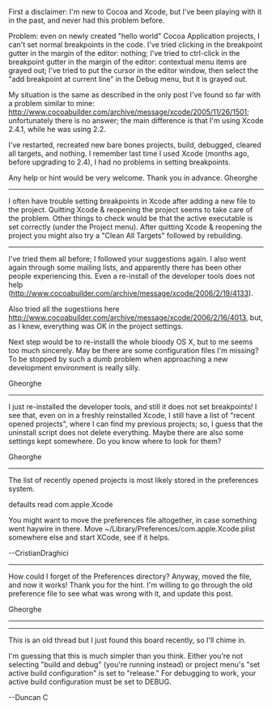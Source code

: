 

First a disclaimer: I'm new to Cocoa and Xcode, but I've been playing with it in the past, and never had this problem before.

Problem: even on newly created "hello world" Cocoa Application projects, I can't set normal breakpoints in the code. I've tried clicking in the breakpoint gutter in the margin of the editor: nothing; I've tried to ctrl-click in the breakpoint gutter in the margin of the editor: contextual menu items are grayed out; I've tried to put the cursor in the editor window, then select the "add breakpoint at current line" in the Debug menu, but it is grayed out.

My situation is the same as described in the only post I've found so far with a problem similar to mine: http://www.cocoabuilder.com/archive/message/xcode/2005/11/26/1501; unfortunately there is no answer; the main difference is that I'm using Xcode 2.4.1, while he was using 2.2.

I've restarted, recreated new bare bones projects, build, debugged, cleared all targets, and nothing. I remember last time I used Xcode (months ago, before upgrading to 2.4), I had no problems in setting breakpoints.

Any help or hint would be very welcome. Thank you in advance.
Gheorghe

----

I often have trouble setting breakpoints in Xcode after adding a new file to the project.  Quitting Xcode & reopening the project seems to take care of the problem.  Other things to check would be that the active executable is set correctly (under the Project menu).  After quitting Xcode & reopening the project you might also try a "Clean All Targets" followed by rebuilding.

----

I've tried them all  before; I followed your suggestions again. I also went again through some mailing lists, and apparently there has been other people experiencing this. Even a re-install of the developer tools does not help (http://www.cocoabuilder.com/archive/message/xcode/2006/2/19/4133).

Also tried all the sugestiions here http://www.cocoabuilder.com/archive/message/xcode/2006/2/16/4013, but, as I knew, everything was OK in the project settings.

Next step would be to re-installl the whole bloody OS X, but to me seems too much sincerely. May be there are some configuration files I'm missing? To be stopped by such a dumb problem when approaching a new development environment is really silly.

Gheorghe

----

I just re-installed the developer tools, and still it does not set breakpoints! I see that, even on in a freshly reinstalled Xcode, I still have a list of "recent opened projects", where I can find my previous projects; so, I guess that the uninstall script does not delete everything. Maybe there are also some settings kept somewhere. Do you know where to look for them?

Gheorghe


----
The list of recently opened projects is most likely stored in the preferences system.

defaults read com.apple.Xcode

You might want to move the preferences file altogether, in case something went haywire in there.
Move  ~/Library/Preferences/com.apple.Xcode.plist somewhere else and start XCode, see if it helps.

--CristianDraghici

----

How could I forget of the Preferences directory? Anyway, moved the file, and now it works! Thank you for the hint. I'm willing to go through the old preference file to see what was wrong with it, and update this post.

Gheorghe

----
----
This is an old thread but I just found this board recently, so I'll chime in.

I'm guessing that this is much simpler than you think. Either you're not selecting "build and debug" (you're running instead) or project menu's "set active build configuration" is set to "release." For debugging to work, your active build configuration must be set to DEBUG.

--Duncan C

